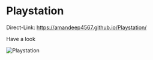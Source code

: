# Playstation

Direct-Link: https://amandeep4567.github.io/Playstation/

Have a look

![Playstation](https://user-images.githubusercontent.com/90441055/186464110-68d0d45f-7c10-4559-80a7-497235d67b93.png)
